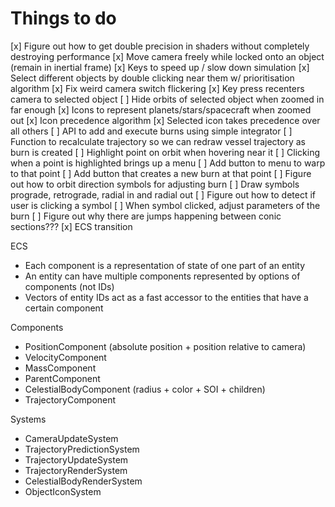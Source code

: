 # Things to do
[x] Figure out how to get double precision in shaders without completely destroying performance
[x] Move camera freely while locked onto an object (remain in inertial frame)
[x] Keys to speed up / slow down simulation
[x] Select different objects by double clicking near them w/ prioritisation algorithm
[x] Fix weird camera switch flickering
[x] Key press recenters camera to selected object
[ ] Hide orbits of selected object when zoomed in far enough
[x] Icons to represent planets/stars/spacecraft when zoomed out
[x] Icon precedence algorithm
[x] Selected icon takes precedence over all others
[ ] API to add and execute burns using simple integrator
[ ] Function to recalculate trajectory so we can redraw vessel trajectory as burn is created
[ ] Highlight point on orbit when hovering near it
[ ] Clicking when a point is highlighted brings up a menu
[ ] Add button to menu to warp to that point
[ ] Add button that creates a new burn at that point
[ ] Figure out how to orbit direction symbols for adjusting burn
[ ] Draw symbols prograde, retrograde, radial in and radial out
[ ] Figure out how to detect if user is clicking a symbol
[ ] When symbol clicked, adjust parameters of the burn
[ ] Figure out why there are jumps happening between conic sections???
[x] ECS transition

ECS
- Each component is a representation of state of one part of an entity
- An entity can have multiple components represented by options of components (not IDs)
- Vectors of entity IDs act as a fast accessor to the entities that have a certain component

Components
- PositionComponent (absolute position + position relative to camera)
- VelocityComponent
- MassComponent
- ParentComponent
- CelestialBodyComponent (radius + color + SOI + children)
- TrajectoryComponent

Systems
- CameraUpdateSystem
- TrajectoryPredictionSystem
- TrajectoryUpdateSystem
- TrajectoryRenderSystem
- CelestialBodyRenderSystem
- ObjectIconSystem
